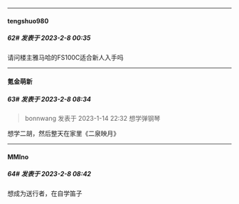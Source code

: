 
*****

####  tengshuo980  
##### 62#       发表于 2023-2-8 00:35

请问楼主雅马哈的FS100C适合新人入手吗


*****

####  氪金萌新  
##### 63#       发表于 2023-2-8 08:34

<blockquote>bonnwang 发表于 2023-1-14 22:32
想学弹钢琴</blockquote>
想学二胡，然后整天在家里《二泉映月》


*****

####  MMIno  
##### 64#       发表于 2023-2-8 08:42

想成为送行者，在自学笛子

